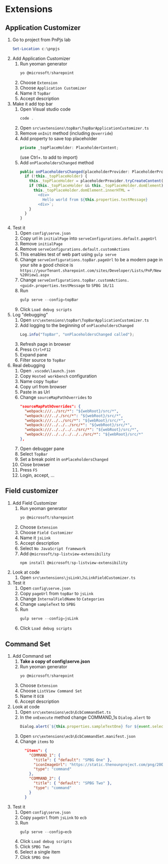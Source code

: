 # Extensions

## Application Customizer
1. Go to project from PnPjs lab
    ```PowerShell
    Set-Location c:\pnpjs
    ```
2. Add Application Customizer
    1. Run yeoman generator
        ```PowerShell
        yo @microsoft/sharepoint
        ```
    2. Choose `Extension`
    3. Choose `Application Customizer`
    4. Name it `TopBar`
    5. Accept description
3. Make it add top bar
    1. Open Visual studio code
        ```PowerShell
        code .
        ```
    2. Open `src\extensions\topBar\TopBarApplicationCustomizer.ts`
    3. Remove `onInit` method (including `@override`)
    4. Add property to save top placeholder
        ```ts
        private _topPlaceHolder: PlaceholderContent;
        ```
        (use Ctrl+. to add to import)
    5. Add `onPlaceholdersChanged` method
        ```ts
        public onPlaceholdersChanged(placeholderProvider: PlaceholderProvider) {
          if (!this._topPlaceHolder) {
            this._topPlaceHolder = placeholderProvider.tryCreateContent(PlaceholderName.Top);
            if (this._topPlaceHolder && this._topPlaceHolder.domElement) {
              this._topPlaceHolder.domElement.innerHTML = `
                <div>
                  Hello world from ${this.properties.testMessage}
                <div>`;
            }
          }
        }
        ```
4. Test it
    1. Open `config\serve.json`
    2. Copy url in `initialPage` into `serveConfigurations.default.pageUrl`
    3. Remove `initialPage`
    4. Remove `serveConfigurations.default.customActions`
    5. This enables test of web part using `gulp serve`
    6. Change `serveConfigurations.topBar.pageUrl` to be a modern page in your site a good choice is `https://yourTenant.sharepoint.com/sites/Developer/Lists/PnP/New%20View1.aspx`
    7. Change `serveConfigurations.topBar.customActions.<guid>.properties.testMessage` to `SPBG 16/11`
    8. Run
        ```powershell
        gulp serve --config=topBar
        ```
    9. Click `Load debug scripts`
5. Log "debugging"
    1. Open `src\extensions\topBar\TopBarApplicationCustomizer.ts`
    2. Add logging to the beginning of `onPlaceholdersChanged`
        ```ts
        Log.info("TopBar", "onPlaceholdersChanged called");
        ```
    3. Refresh page in browser
    4. Press `Ctrl+F12`
    5. Expand pane
    6. Filter source to `TopBar`
6. Real debugging
    1. Open `.vscode\launch.json`
    2. Copy `Hosted workbench` configuration
    3. Name copy `TopBar`
    4. Copy url from browser
    5. Paste in as Url
    6. Change `sourceMapPathOverrides` to
        ```json
        "sourceMapPathOverrides": {
          "webpack:///../src/*": "${webRoot}/src/*",
          "webpack:///.././src/*": "${webRoot}/src/*",
          "webpack:///../../src/*": "${webRoot}/src/*",
          "webpack:///../../../src/*": "${webRoot}/src/*",
          "webpack:///../../../../src/*": "${webRoot}/src/*",
          "webpack:///../../../../../src/*": "${webRoot}/src/*"
        },
        ```
    7. Open debugger pane
    8. Select `TopBar`
    9. Set a break point in `onPlaceholdersChanged`
    10. Close browser
    11. Press `F5`
    12. Login, accept, ...

## Field customizer
1. Add Field Customizer
    1. Run yeoman generator
        ```PowerShell
        yo @microsoft/sharepoint
        ```
    2. Choose `Extension`
    3. Choose `Field Customizer`
    4. Name it `jsLink`
    5. Accept description
    6. Select `No JavaScript framework`
    7. Add `@microsoft/sp-listview-extensibility`
        ```powershell
        npm install @microsoft/sp-listview-extensibility
        ```
2. Look at code
    1. Open `src\extensions\jsLink\JsLinkFieldCustomizer.ts`
3. Test it
    1. Open `config\serve.json`
    2. Copy `pageUrl` from `topBar` to `jsLink`
    3. Change `InternalFieldName` to `Categories`
    4. Change `sampleText` to `SPBG`
    5. Run
        ```powershell
        gulp serve --config=jsLink
        ```
    6. Click `Load debug scripts`
## Command Set
1. Add Command set
    1. **Take a copy of config\serve.json**
    2. Run yeoman generator
        ```PowerShell
        yo @microsoft/sharepoint
        ```
    3. Choose `Extension`
    4. Choose `ListView Command Set`
    5. Name it `ECB`
    6. Accept description
2. Look at code
    1. Open `src\extensions\ecb\EcbCommandSet.ts`
    2. In the `onExecute` method change COMMAND_1s `Dialog.alert` to
        ```ts
        Dialog.alert(`${this.properties.sampleTextOne} for ${event.selectedRows[0].getValueByName("ID")}`);
        ```
    3. Open `src\extensions\ecb\EcbCommandSet.manifest.json`
    4. Change `items` to
        ```json
          "items": {
            "COMMAND_1": {
              "title": { "default": "SPBG One" },
              "iconImageUrl": "https://static.thenounproject.com/png/2007250-42.png",
              "type": "command"
            },
            "COMMAND_2": {
              "title": { "default": "SPBG Two" },
              "type": "command"
            }
          }
        ```
3. Test it
    1. Open `config\serve.json`
    2. Copy `pageUrl` from `jsLink` to `ecb`
    3. Run
        ```powershell
        gulp serve --config=ecb
        ```
    4. Click `Load debug scripts`
    5. Click `SPBG Two`
    6. Select a single item
    7. Click `SPBG One`
